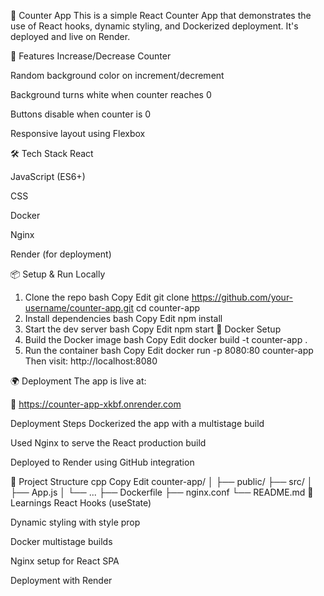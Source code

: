 🚀 Counter App
This is a simple React Counter App that demonstrates the use of React hooks, dynamic styling, and Dockerized deployment. It's deployed and live on Render.

🌟 Features
Increase/Decrease Counter

Random background color on increment/decrement

Background turns white when counter reaches 0

Buttons disable when counter is 0

Responsive layout using Flexbox

🛠️ Tech Stack
React

JavaScript (ES6+)

CSS

Docker

Nginx

Render (for deployment)

📦 Setup & Run Locally
1. Clone the repo
bash
Copy
Edit
git clone https://github.com/your-username/counter-app.git
cd counter-app
2. Install dependencies
bash
Copy
Edit
npm install
3. Start the dev server
bash
Copy
Edit
npm start
🐳 Docker Setup
1. Build the Docker image
bash
Copy
Edit
docker build -t counter-app .
2. Run the container
bash
Copy
Edit
docker run -p 8080:80 counter-app
Then visit: http://localhost:8080

🌍 Deployment
The app is live at:

🔗 https://counter-app-xkbf.onrender.com

Deployment Steps
Dockerized the app with a multistage build

Used Nginx to serve the React production build

Deployed to Render using GitHub integration

📁 Project Structure
cpp
Copy
Edit
counter-app/
│
├── public/
├── src/
│   ├── App.js
│   └── ...
├── Dockerfile
├── nginx.conf
└── README.md
🙌 Learnings
React Hooks (useState)

Dynamic styling with style prop

Docker multistage builds

Nginx setup for React SPA

Deployment with Render
